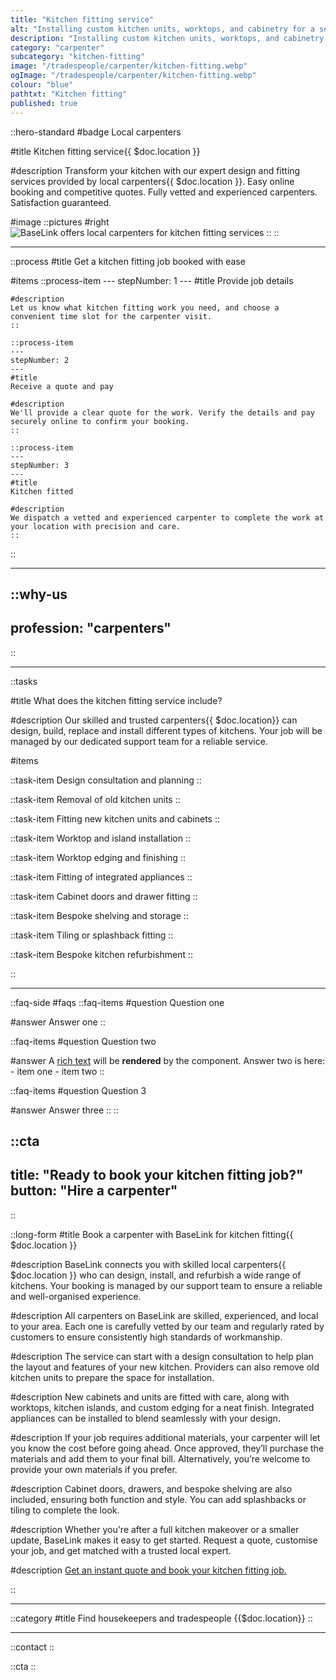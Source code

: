 ```yaml
---
title: "Kitchen fitting service"
alt: "Installing custom kitchen units, worktops, and cabinetry for a seamless design"
description: "Installing custom kitchen units, worktops, and cabinetry for a seamless design"
category: "carpenter"
subcategory: "kitchen-fitting"
image: "/tradespeople/carpenter/kitchen-fitting.webp"
ogImage: "/tradespeople/carpenter/kitchen-fitting.webp"
colour: "blue"
pathtxt: "Kitchen fitting"
published: true
---
```


::hero-standard
#badge
Local carpenters

#title
Kitchen fitting service{{ $doc.location }}

#description
Transform your kitchen with our expert design and fitting services provided by local carpenters{{ $doc.location }}. Easy online booking and competitive quotes. Fully vetted and experienced carpenters. Satisfaction guaranteed.

#image
    ::pictures
    #right
    ![BaseLink offers local carpenters for kitchen fitting services](/tradespeople/carpenter/kitchen-fitting.webp)
    ::
::

---

::process
#title
Get a kitchen fitting job booked with ease

#items
    ::process-item
    ---
    stepNumber: 1
    ---
    #title
    Provide job details

    #description
    Let us know what kitchen fitting work you need, and choose a convenient time slot for the carpenter visit.
    ::
    
    ::process-item
    ---
    stepNumber: 2
    ---
    #title
    Receive a quote and pay

    #description
    We'll provide a clear quote for the work. Verify the details and pay securely online to confirm your booking.
    ::

    ::process-item
    ---
    stepNumber: 3
    ---
    #title
    Kitchen fitted

    #description
    We dispatch a vetted and experienced carpenter to complete the work at your location with precision and care.
    ::
::

---

::why-us
---
profession: "carpenters"
---
::

---

::tasks

#title
What does the kitchen fitting service include?

#description
Our skilled and trusted carpenters{{ $doc.location}} can design, build, replace and install different types of kitchens. Your job will be managed by our dedicated support team for a reliable service.

#items

  ::task-item
  Design consultation and planning
  ::

  ::task-item
  Removal of old kitchen units
  ::

  ::task-item
  Fitting new kitchen units and cabinets
  ::

  ::task-item
  Worktop and island installation
  ::

  ::task-item
  Worktop edging and finishing
  ::

  ::task-item
  Fitting of integrated appliances
  ::

  ::task-item
  Cabinet doors and drawer fitting
  ::

  ::task-item
  Bespoke shelving and storage
  ::

  ::task-item
  Tiling or splashback fitting
  ::

  ::task-item
  Bespoke kitchen refurbishment
  ::

::

---

::faq-side
#faqs
  ::faq-items
  #question
  Question one

  #answer
  Answer one
  ::

  ::faq-items
  #question
  Question two

  #answer
  A [rich text](/services/commercial-cleaning) will be **rendered** by the component.
  Answer two is here:
    - item one
    - item two
  ::

  ::faq-items
  #question
  Question 3

  #answer
  Answer three
  ::
::

::cta
---
title: "Ready to book your kitchen fitting job?"
button: "Hire a carpenter"
---
::

::long-form
#title
Book a carpenter with BaseLink for kitchen fitting{{ $doc.location }}

#description
BaseLink connects you with skilled local carpenters{{ $doc.location }} who can design, install, and refurbish a wide range of kitchens. Your booking is managed by our support team to ensure a reliable and well-organised experience.

#description
All carpenters on BaseLink are skilled, experienced, and local to your area. Each one is carefully vetted by our team and regularly rated by customers to ensure consistently high standards of workmanship.

#description
The service can start with a design consultation to help plan the layout and features of your new kitchen. Providers can also remove old kitchen units to prepare the space for installation.

#description
New cabinets and units are fitted with care, along with worktops, kitchen islands, and custom edging for a neat finish. Integrated appliances can be installed to blend seamlessly with your design.

#description
If your job requires additional materials, your carpenter will let you know the cost before going ahead. Once approved, they’ll purchase the materials and add them to your final bill. Alternatively, you’re welcome to provide your own materials if you prefer.

#description
Cabinet doors, drawers, and bespoke shelving are also included, ensuring both function and style. You can add splashbacks or tiling to complete the look.

#description
Whether you're after a full kitchen makeover or a smaller update, BaseLink makes it easy to get started. Request a quote, customise your job, and get matched with a trusted local expert.

#description
[Get an instant quote and book your kitchen fitting job.](/services/tradespeople/quote?selection=carpenter&task=kitchen-fitting)

::

---

::category
#title
Find housekeepers and tradespeople {{$doc.location}}
::

---

::contact
::

::cta
::